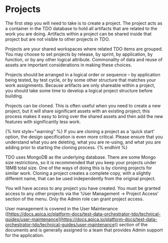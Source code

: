 # Projects

The first step you will need to take is to create a project. The project acts as a container in the TDO database to hold all artifacts that are related to the work you are doing.  Artifacts within a project can be shared inside that project but are not visible to other projects in TDO.

Projects are your shared workspaces where related TDO items are grouped. You may choose to set projects by release, by sprint, by application, by function, or by any other logical attribute. Commonality of data and reuse of assets are important considerations in making these choices.

&#x20;Projects should be arranged in a logical order or sequence – by application being tested, by test cycle, or by some other structure that matches your work assignments.  Because artifacts are only shareable within a project, you should take some time to develop a logical project structure before building.

Projects can be cloned.  This is often useful when you need to create a new project, but it will share significant assets with an existing project; this process makes it easy to bring over the shared assets and then add the new features with significantly less work.

{% hint style="warning" %}
If you are cloning a project as a 'quick start' option, the design specification is even more critical.  Please ensure that you understand what you are deleting, what you are re-using, and what you are adding prior to starting the cloning process.
{% endhint %}

TDO uses MongoDB as the underlying database.  There are some Mongo size restrictions, so it is recommended that you keep your projects under 18MB total size.  One of the ways of doing this is by cloning projects for similar work.  Cloning a project creates a complete copy, with a slightly different name, that can be used independently from the original project.&#x20;

You will have access to any project you have created.  You must be granted access to any other projects via the ‘User Management -> Project Access’ section of the menu.  Only the Admin role can grant project access.

User management is covered in the User Maintenance ([https://docs.apica.io/platform-docs/test-data-orchestrator-tdo/technical-guides/user-maintenance](https://docs.apica.io/platform-docs/test-data-orchestrator-tdo/technical-guides/user-maintenance)) section of the documents and is generally assigned to a team that provides Admin support for the application.
